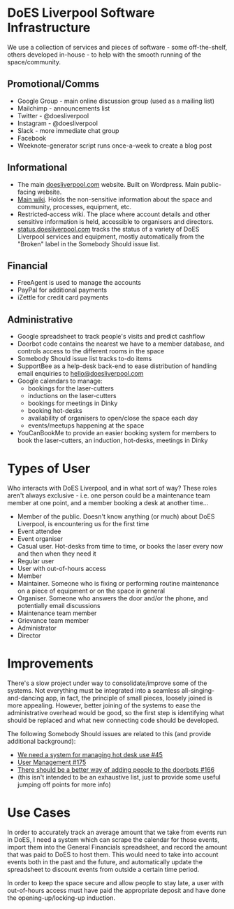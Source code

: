 # DoES Liverpool Software Infrastructure

We use a collection of services and pieces of software - some off-the-shelf, others developed in-house - to help with the smooth running of the space/community.

## Promotional/Comms

 * Google Group - main online discussion group (used as a mailing list)
 * Mailchimp - announcements list
 * Twitter - @doesliverpool
 * Instagram - @doesliverpool
 * Slack - more immediate chat group
 * Facebook 
 * Weeknote-generator script runs once-a-week to create a blog post

## Informational

 * The main [doesliverpool.com](http://doesliverpool.com) website.  Built on Wordpress.  Main public-facing website.
 * [Main wiki](https://github.com/DoESLiverpool/wiki/wiki).  Holds the non-sensitive information about the space and community, processes, equipment, etc.
 * Restricted-access wiki.  The place where account details and other sensitive information is held, accessible to organisers and directors.
 * [status.doesliverpool.com](http://status.doesliverpool.com) tracks the status of a variety of DoES Liverpool services and equipment, mostly automatically from the "Broken" label in the Somebody Should issue list.

## Financial

 * FreeAgent is used to manage the accounts
 * PayPal for additional payments
 * iZettle for credit card payments

## Administrative

 * Google spreadsheet to track people's visits and predict cashflow
 * Doorbot code contains the nearest we have to a member database, and controls access to the different rooms in the space
 * Somebody Should issue list tracks to-do items
 * SupportBee as a help-desk back-end to ease distribution of handling email enquiries to hello@doesliverpool.com
 * Google calendars to manage:
   * bookings for the laser-cutters
   * inductions on the laser-cutters
   * bookings for meetings in Dinky
   * booking hot-desks
   * availability of organisers to open/close the space each day
   * events/meetups happening at the space
 * YouCanBookMe to provide an easier booking system for members to book the laser-cutters, an induction, hot-desks, meetings in Dinky

# Types of User

Who interacts with DoES Liverpool, and in what sort of way?  These roles aren't always exclusive - i.e. one person could be a maintenance team member at one point, and a member booking a desk at another time...

 * Member of the public.  Doesn't know anything (or much) about DoES Liverpool, is encountering us for the first time
 * Event attendee
 * Event organiser
 * Casual user.  Hot-desks from time to time, or books the laser every now and then when they need it
 * Regular user
 * User with out-of-hours access
 * Member
 * Maintainer.  Someone who is fixing or performing routine maintenance on a piece of equipment or on the space in general
 * Organiser.  Someone who answers the door and/or the phone, and potentially email discussions
 * Maintenance team member
 * Grievance team member
 * Administrator
 * Director

# Improvements

There's a slow project under way to consolidate/improve some of the systems.  Not everything must be integrated into a seamless all-singing-and-dancing app, in fact, the principle of small pieces, loosely joined is more appealing.  However, better joining of the systems to ease the administrative overhead would be good, so the first step is identifying what should be replaced and what new connecting code should be developed.

The following Somebody Should issues are related to this (and provide additional background):
 * [We need a system for managing hot desk use #45](https://github.com/DoESLiverpool/somebody-should/issues/45)
 * [User Management #175](https://github.com/DoESLiverpool/somebody-should/issues/175)
 * [There should be a better way of adding people to the doorbots #166](https://github.com/DoESLiverpool/somebody-should/issues/166)
 * (this isn't intended to be an exhaustive list, just to provide some useful jumping off points for more info)
 
# Use Cases
 
In order to accurately track an average amount that we take from events run in DoES, I need a system which can scrape the calendar for those events, import them into the General Financials spreadsheet, and record the amount that was paid to DoES to host them. This would need to take into account events both in the past and the future, and automatically update the spreadsheet to discount events from outside a certain time period.

In order to keep the space secure and allow people to stay late, a user with out-of-hours access must have paid the appropriate deposit and have done the opening-up/locking-up induction.
